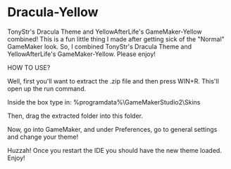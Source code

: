 # Dracula-Yellow
TonyStr's Dracula Theme and YellowAfterLife's GameMaker-Yellow combined!
This is a fun little thing I made after getting sick of the "Normal" GameMaker look.
So, I combined TonyStr's Dracula Theme and YellowAfterLife's GameMaker-Yellow.
Please enjoy!

HOW TO USE?

Well, first you'll want to extract the .zip file and then press WIN+R.
This'll open up the run command.

Inside the box type in: %programdata%\GameMakerStudio2\Skins

Then, drag the extracted folder into this folder.

Now, go into GameMaker, and under Preferences, go to general settings and change your theme!

Huzzah! Once you restart the IDE you should have the new theme loaded. Enjoy!
